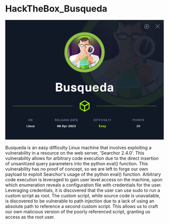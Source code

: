 # HackTheBox_Busqueda

![](BoxImage.png)

Busqueda is an easy difficulty Linux machine that involves exploiting a vulnerability in a resource on the web server, 'Searchor 2.4.0'. This vulnerability allows for arbitrary code execution due to the direct insertion of unsanitized query parameters into the python eval() function. This vulnerability has no proof of concept, so we are left to forge our own payload to exploit Searchor's usage of the python eval() function. Arbitrary code execution is leveraged to gain user level access on the machine, upon which enumeration reveals a configuration file with credentials for the user. Leveraging credentials, it is discovered that the user can use sudo to run a custom script as root. The custom script, while source code is unavailable, is discovered to be vulnerable to path injection due to a lack of using an absolute path to reference a second custom script. This allows us to craft our own malicious version of the poorly referenced script, granting us access as the root user.
